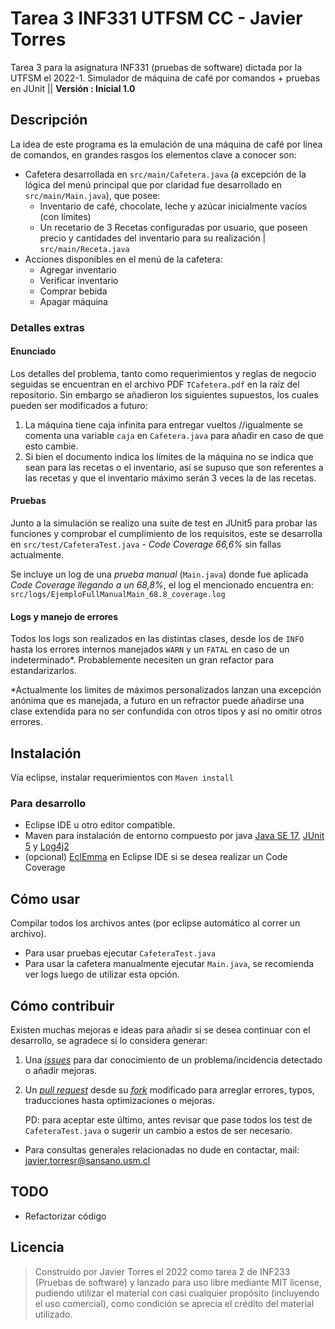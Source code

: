 # Tarea 3 INF331 UTFSM CC - Javier Torres
Tarea 3 para la asignatura INF331 (pruebas de software) dictada por la UTFSM el 2022-1. Simulador de máquina de café por comandos + pruebas en JUnit 	||	 **Versión : Inicial 1.0** 

## Descripción

La idea de este programa es la emulación de una máquina de café por línea de comandos, en grandes rasgos los elementos clave a conocer son:

- Cafetera desarrollada en `src/main/Cafetera.java` (a excepción de la lógica del menú principal que por claridad fue desarrollado en `src/main/Main.java`), que posee:
  - Inventario de café, chocolate, leche y azúcar inicialmente vacíos (con límites)
  -  Un recetario de 3 Recetas configuradas por usuario, que poseen precio y cantidades del inventario para su realización | `src/main/Receta.java`
- Acciones disponibles en el menú de la cafetera:
  - Agregar inventario
  - Verificar inventario
  - Comprar bebida
  - Apagar máquina

### Detalles extras

#### Enunciado

Los detalles del problema, tanto como requerimientos y reglas de negocio seguidas se encuentran en el archivo PDF `TCafetera.pdf` en la raíz del repositorio. Sin embargo se añadieron los siguientes supuestos, los cuales pueden ser modificados a futuro:

1. La máquina tiene caja infinita para entregar vueltos //igualmente se comenta una variable `caja` en `Cafetera.java` para añadir en caso de que esto cambie.
2. Si bien el documento indica los límites de la máquina no se indica que sean para las recetas o el inventario, así se supuso que son referentes a las recetas y que el inventario máximo serán 3 veces la de las recetas.

#### Pruebas

Junto a la simulación se realizo una suite de test en JUnit5 para probar las funciones y comprobar el cumplimiento de los requisitos, este se desarrolla en `src/test/CafeteraTest.java` -  *Code Coverage 66,6%* sin fallas actualmente.

Se incluye un log de una *prueba manual* (`Main.java`) donde fue aplicada *Code Coverage llegando a un 68,8%*, el log el mencionado encuentra en: `src/logs/EjemploFullManualMain_68.8_coverage.log`

#### Logs y manejo de errores

Todos los logs son realizados en las distintas clases, desde los de `INFO` hasta los errores internos manejados `WARN` y un `FATAL` en caso de un indeterminado*. Probablemente necesiten un gran refactor para estandarizarlos. 

*Actualmente los limites de máximos personalizados lanzan una excepción anónima que es manejada, a futuro en un refractor puede añadirse una clase extendida para no ser confundida con otros tipos y así no omitir otros errores.

## Instalación

Vía eclipse, instalar requerimientos con `Maven install`

### Para desarrollo

- Eclipse IDE u otro editor compatible.
- Maven para instalación de entorno compuesto por java [Java SE 17](https://www.oracle.com/java/technologies/javase/jdk17-archive-downloads.html),  [JUnit 5](https://junit.org/junit5/docs/current/user-guide/#writing-tests-assertions) y [Log4j2](https://logging.apache.org/log4j/2.x/index.html)
- (opcional) [EclEmma](https://www.eclemma.org/index.html) en Eclipse IDE si se desea realizar un Code Coverage

## Cómo usar

Compilar todos los archivos antes (por eclipse automático al correr un archivo).

- Para usar pruebas ejecutar `CafeteraTest.java`
- Para usar la cafetera manualmente ejecutar `Main.java`, se recomienda ver logs luego de utilizar esta opción.

## Cómo contribuir

Existen muchas mejoras e ideas para añadir si se desea continuar con el desarrollo, se agradece si lo considera generar:

1. Una [*issues*](https://github.com/J122016/J122016-Tarea-3-INF331-UTFSM/issues) para dar conocimiento de un problema/incidencia detectado o añadir mejoras.

2. Un [*pull request*](https://github.com/J122016/J122016-Tarea-3-INF331-UTFSM/pulls) desde su [*fork*](https://github.com/J122016/J122016-Tarea-3-INF331-UTFSM/fork) modificado para arreglar errores, typos, traducciones hasta optimizaciones o mejoras.

   PD: para aceptar este último, antes revisar que pase todos los test de `CafeteraTest.java` o sugerir un cambio a estos de ser necesario.

- Para consultas generales relacionadas no dude en contactar, mail: javier.torresr@sansano.usm.cl

## TODO

- Refactorizar código

## Licencia
> Construido por Javier Torres el 2022 como tarea 2 de INF233 (Pruebas de software) y lanzado para uso libre mediante MIT license, pudiendo utilizar el material con casi cualquier propósito (incluyendo el uso comercial), como condición se aprecia el crédito del material utilizado.
